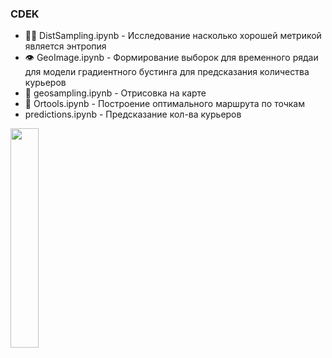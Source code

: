 ### CDEK
- 👨‍💻 DistSampling.ipynb - Исследование насколько хорошей метрикой является энтропия
- 👁️ GeoImage.ipynb - Формирование выборок для временного рядаи для модели градиентного бустинга для предсказания количества курьеров
- 🔭 geosampling.ipynb - Отрисовка на карте
- 💬 Ortools.ipynb - Построение оптимального маршрута по точкам
- predictions.ipynb - Предсказание кол-ва курьеров

<img src="https://github.com/Sergey-Kit/Bootcamp_CDEK/Omsk.jpg" width=30% height=30%>

